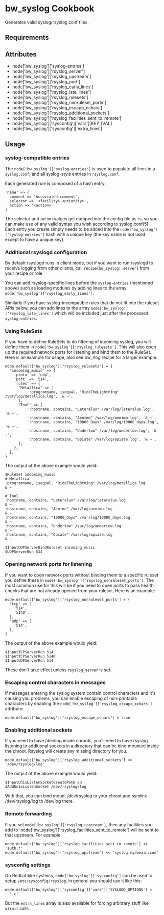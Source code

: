 bw_syslog Cookbook
====================
Generates valid syslog/rsyslog.conf files.

Requirements
------------

Attributes
----------
* node['bw_syslog']['syslog-entries']
* node['bw_syslog']['rsyslog_server']
* node['bw_syslog']['rsyslog_upstream']
* node['bw_syslog']['rsyslog_port']
* node['bw_syslog']['rsyslog_early_lines']
* node['bw_syslog']['rsyslog_late_lines']
* node['bw_syslog']['rsyslog_rulesets']
* node['bw_syslog']['rsyslog_nonruleset_ports']
* node['bw_syslog']['rsyslog_escape_cchars']
* node['bw_syslog']['rsyslog_additional_sockets']
* node['bw_syslog']['rsyslog_facilities_sent_to_remote']
* node['bw_syslog']['sysconfig']['vars'][$KEY][$VAL]
* node['bw_syslog']['sysconfig']['extra_lines']


Usage
-----
### syslog-compatible entries
The `node['bw_syslog']['syslog-entries']` is used to populate all lines
in a `syslog.conf`, and all syslog-style entries in `rsyslog.conf`.

Each generated rule is composed of a hash entry:

    'name' => {
      comment => 'Associated comment',
      selector => '<facility>.<priority>',
      action => '<action>'
    }

The selector and action values get dumped into the config file as-is,
so you can make use of any valid syntax you wish according to
syslog.conf(5).  Each entry you create simply needs to be added into
the `node['bw_syslog']['syslog-entries']` hash with a unique
key (the key name is not used except to have a unique key).

### Additional rsyslogd configuration
By default rsyslogd runs in client mode, but if you want to run rsyslogd to
receive logging from other clients, call `recipe[bw_syslog::server]` from your
recipe or role.

You can add rsyslog-specific lines before the `syslog-entries` (mentioned above)
such as loading modules by adding lines to the array
`node['bw_syslog']['rsyslog_early_lines']`.

Similarly if you have syslog-incompatible rules that do not fit into the ruleset
APIs below, you can add lines to the array
`node['bw_syslog']['rsyslog_late_lines']` which will be included just
after the processed `syslog-entries`.

### Using RuleSets
If you have to define RuleSets to do filtering of incoming syslog, you will
define them in `node['bw_syslog']['rsyslog_rulesets']`.  This will also
open up the required network ports for listening and bind them to the RuleSet.
Here is an example for usage, also see bw_rlog recipe for a larger example:

    node.default['bw_syslog']['rsyslog_rulesets'] = {
      'incoming_music' => {
        'proto' => 'udp',
        'port' => '514',
        'rules' => {
          'Metallica' => [
              ':programname, isequal, "RideTheLightning" /var/log/metallica.log', '& ~',
          ],
          'Tool' => [
              ':hostname, contains, "Lateralus" /var/log/lateralus.log', '& ~',
              ':hostname, contains, "Aenima" /var/log/aenima.log', '& ~',
              ':hostname, contains, "10000_Days" /var/log/10000_days.log', '& ~',
              ':hostname, contains, "Undertow" /var/log/undertow.log', '& ~',
              ':hostname, contains, "Opiate" /var/log/opiate.log', '& ~',
          ],
        },
      },
    }

The output of the above example would yield:

    $RuleSet incoming_music
    # Metallica
    :programname, isequal, "RideTheLightning" /var/log/metallica.log
    & ~

    # Tool
    :hostname, contains, "Lateralus" /var/log/lateralus.log
    & ~
    :hostname, contains, "Aenima" /var/log/aenima.log
    & ~
    :hostname, contains, "10000_Days" /var/log/10000_days.log
    & ~
    :hostname, contains, "Undertow" /var/log/undertow.log
    & ~
    :hostname, contains, "Opiate" /var/log/opiate.log
    & ~

    $InputUDPServerBindRuleset incoming_music
    $UDPServerRun 514

### Opening network ports for listening
If you want to open network ports without binding them to a specific ruleset
you define these in `node['bw_syslog']['rsyslog_nonruleset_ports']`.
The most common use for this will be if you need to open ports to pass health
checks that are not already opened from your ruleset.
Here is an example:

    node.default['bw_syslog']['rsyslog_nonruleset_ports'] = {
      'tcp' => [
        '514',
        '5140',
      ],
      'udp' => [
        '514',
      ],
    }

The output of the above example would yield:

    $InputTCPServerRun 514
    $InputTCPServerRun 5140
    $InputUDPServerRun 514

These don't take effect unless `rsyslog_server` is set.

### Escaping control characters in messages
If messages entering the syslog system contain control characters and it's
causing you problems, you can enable escaping of non-printable characters by
enabling the `node['bw_syslog']['rsyslog_escape_cchars']` attribute:

    node.default['bw_syslog']['rsyslog_escape_cchars'] = true

### Enabling additional sockets
If you need to have /dev/log inside chroots, you'll need to have rsyslog
listening to additional sockets in a directory that can be bind mounted inside
the chroot. Rsyslog will create any missing directory for you.

    node.default['bw_syslog']['rsyslog_additional_sockets'] << '/dev/rsyslog/log'

The output of the above example would yield:

    $InputUnixListenSocketCreatePath on
    $AddUnixListenSocket /dev/rsyslog/log

With that, you can bind mount /dev/rsyslog to your chroot and symlink
/dev/rsyslog/log to /dev/log there.

### Remote forwarding
If you set `node['bw_syslog']['rsyslog_upstream']`, then any facilities you add
to `node['bw_syslog']['rsyslog_facilities_sent_to_remote'] will be sent to that
upstream. For example:

    node.default['bw_syslog']['rsyslog_facilities_sent_to_remote'] << 'auth.*'
    node.default['bw_syslog']['rsyslog_upstream'] << 'syslog.mydomain.com'


### sysconfig settings
On Redhat-like systems, `node['bw_syslog']['sysconfig']` can be used
to setup `/etc/sysconfig/rsyslog`. In general you should use it like this:

    node.default['bw_syslog']['sysconfig']['vars']['SYSLOGD_OPTIONS'] =
      '-c'

But the `extra_lines` array is also available for forcing arbitrary stuff like
`ulimit` calls.

